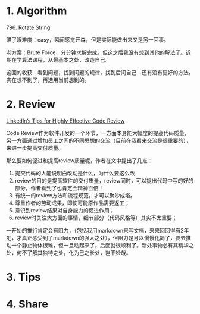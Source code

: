# 1. Algorithm

[796. Rotate String](<https://leetcode.com/problems/rotate-string/>)

瞄了眼难度：easy，瞬间感觉开森，但是实际能做出来又是另一回事。

老方案：Brute Force，分分钟求解完成。但这之后我没有想到其他的解法了。近期在学算法课程，从最基本之处，改造自己。

这回的收获：看到问题，找到问题的规律，找到后问自己：还有没有更好的方法。实在想不到了，再选用当前想到的。

# 2. Review

[LinkedIn’s Tips for Highly Effective Code Review](https://thenewstack.io/linkedin-code-review)

Code Review作为软件开发的一个环节，一方面本身能大幅度的提高代码质量，另一方面通过增加员工之间的不同思想的交流（目前在我看来交流是很重要的），来进一步提高交付质量。

那么要如何促进和提高review质量呢，作者在文中提出了几点：

1. 提交代码的人能说明白改动是什么，为什么要这么改
2. review的目的是提高软件的交付质量，review同时，可以提出代码中写的好的部分，作者看到了也肯定会精神百倍！
3. 有统一的review方法和流程规范，才可以聚沙成塔。
4. 尊重作者的劳动成果，即使可能原作品需要返工；
5. 意识到review结果对自身能力的促进作用；
6. review时关注大方面的事情，细节部分（代码风格等）其实不太重要；

一开始的推行肯定会有阻力，（包括我用markdown来写文档，来来回回得有2年吧，才真正感受到了markdown的强大之处），但阻力是可以慢慢化简了，要去推动一个静止物体很难，但一旦动起来了，后面就很顺利了。新处事物必有其精华之处，何不了解其独特之处，化为己之长处，岂不妙哉。

# 3. Tips



# 4. Share